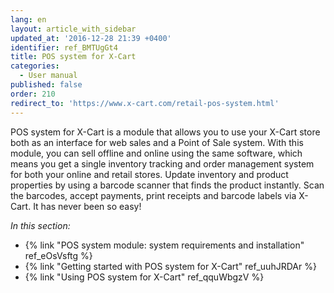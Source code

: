 ```yaml
---
lang: en
layout: article_with_sidebar
updated_at: '2016-12-28 21:39 +0400'
identifier: ref_BMTUgGt4
title: POS system for X-Cart
categories:
  - User manual
published: false
order: 210
redirect_to: 'https://www.x-cart.com/retail-pos-system.html'
---
```


POS system for X-Cart is a module that allows you to use your X-Cart store both as an interface for web sales and a Point of Sale system. With this module, you can sell offline and online using the same software, which means you get a single inventory tracking and order management system for both your online and retail stores. Update inventory and product properties by using a barcode scanner that finds the product instantly. Scan the barcodes, accept payments, print receipts and barcode labels via X-Cart. It has never been so easy!

_In this section:_

*   {% link "POS system module: system requirements and installation" ref_eOsVsftg %}
*   {% link "Getting started with POS system for X-Cart" ref_uuhJRDAr %}
*   {% link "Using POS system for X-Cart" ref_qquWbgzV  %}
